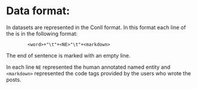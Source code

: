 # Data format:

In  datasets are represented in the Conll format. In this format each line of the is in the following format:

			<word>+"\t"+<NE>"\t"+<markdown>

The end of sentence is marked with an empty line.

In each line `NE` represented the human annotated named entity and `<markdown>` represented the code tags provided by the users who wrote the posts.
